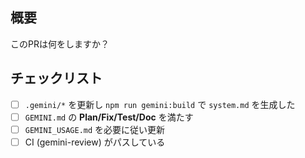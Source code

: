 ## 概要
このPRは何をしますか？

## チェックリスト
- [ ] `.gemini/*` を更新し `npm run gemini:build` で `system.md` を生成した
- [ ] `GEMINI.md` の **Plan/Fix/Test/Doc** を満たす
- [ ] `GEMINI_USAGE.md` を必要に従い更新
- [ ] CI (gemini-review) がパスしている
